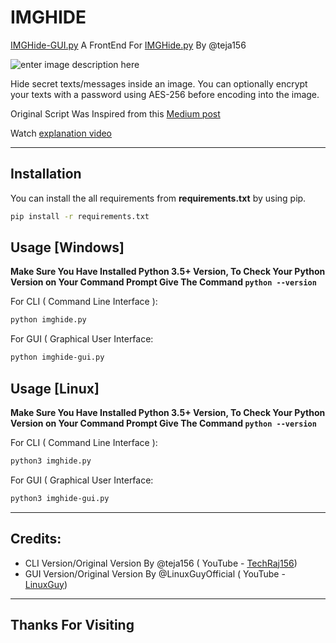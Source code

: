 ﻿# IMGHIDE
[IMGHide-GUI.py](imghide-gui.py) A FrontEnd For [IMGHide.py](imghide.py) By @teja156

![enter image description here](https://i.ibb.co/MZR48SH/imgide-sc.png)

Hide secret texts/messages inside an image. You can optionally encrypt your texts with a password using AES-256 before encoding into the image.

Original Script Was Inspired from this [Medium post](https://medium.com/better-programming/image-steganography-using-python-2250896e48b9)

Watch [explanation video](https://youtu.be/_KX8ORUA_98)

---

## Installation
You can install the all requirements from **requirements.txt** by using pip.
```bash
pip install -r requirements.txt
```

## Usage [Windows]
**Make Sure You Have Installed Python 3.5+ Version, To Check Your Python Version on Your Command Prompt Give The Command ```python --version```**

For CLI ( Command Line Interface ):
```bash
python imghide.py
```
For GUI ( Graphical User Interface:
```bash
python imghide-gui.py
```

## Usage [Linux]
**Make Sure You Have Installed Python 3.5+ Version, To Check Your Python Version on Your Command Prompt Give The Command ```python --version```**

For CLI ( Command Line Interface ):
```bash
python3 imghide.py
```
For GUI ( Graphical User Interface:
```bash
python3 imghide-gui.py
```

---

## Credits:
* CLI Version/Original Version By @teja156 ( YouTube - [TechRaj156](https://www.youtube.com/c/TechRaj156?sub_confirmation=1))
* GUI Version/Original Version By @LinuxGuyOfficial ( YouTube - [LinuxGuy](https://www.youtube.com/channel/UCVmQpp6Ah3s6JnbBvA5Nh7A?sub_confirmation=1))

---

## Thanks For Visiting

